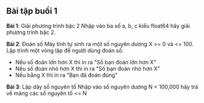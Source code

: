 ## Bài tập buổi 1

**Bài 1**: Giải phương trình bậc 2
Nhập vào ba số a, b, c kiểu float64 hãy giải phương trình bậc 2.

**Bài 2**: Đoán số
Máy tính tự sinh ra một số nguyên dương X >= 0 và <= 100. Lập trình một vòng lặp để người dùng đoán số.

- Nếu số đoán lớn hơn X thì in ra "Số bạn đoán lớn hơn X"
- Nếu số đoán nhỏ hơn X thì in ra "Số bạn đoán nhỏ hơn X"
- Nếu bằng X thì in ra "Bạn đã đoán đúng"

**Bài 3**: Lập dãy số nguyên tố
Nhập vào số nguyên dương N < 100,000 hãy trả về mảng các số nguyên tố <= N